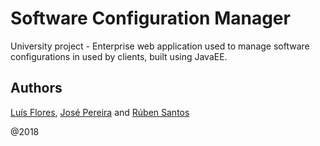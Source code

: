 # Software Configuration Manager

University project - Enterprise web application used to manage software configurations in used by clients, built using JavaEE.

## Authors
[Luís Flores](https://github.com/luiscflores), [José Pereira](https://github.com/jomifepe) and [Rúben Santos](https://github.com/ruben18)

@2018
